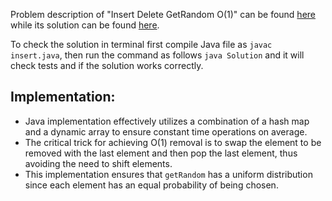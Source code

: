 Problem description of "Insert Delete GetRandom O(1)" can be found [here](https://leetcode.com/problems/insert-delete-getrandom-o1/) while its solution can be found [here](https://github.com/aurimas13/Solutions-To-Problems/blob/main/LeetCode/Java%20Solutions/Insert%20Delete%20GetRandom%20O(1)/insert.java).

To check the solution in terminal first compile Java file as `javac insert.java`, then run the command as follows `java Solution` and it will check tests and if the solution works correctly.

## Implementation:

- Java implementation effectively utilizes a combination of a hash map and a dynamic array to ensure constant time operations on average.
- The critical trick for achieving O(1) removal is to swap the element to be removed with the last element and then pop the last element, thus avoiding the need to shift elements.
- This implementation ensures that `getRandom` has a uniform distribution since each element has an equal probability of being chosen.
